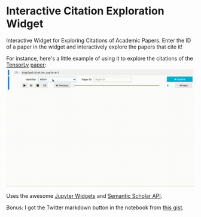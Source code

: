 # Interactive Citation Exploration Widget

Interactive Widget for Exploring Citations of Academic Papers. 
Enter the ID of a paper in the widget and interactively explore the papers that cite it!

For instance, here's a little example of using it to explore the citations of the [TensorLy](http://tensorly.org/stable/index.html) [paper](http://jmlr.org/papers/v20/18-277.html):
![Demo](images/demo.gif)

Uses the awesome [Jupyter Widgets](https://ipywidgets.readthedocs.io/en/latest/) and [Semantic Scholar API](https://api.semanticscholar.org/graph/v1#operation/get_graph_get_paper_authors). 

Bonus: I got the Twitter markdown button in the notebook from [this gist](https://gist.github.com/kenmori/17e1122d5394251533933673a08f6a78). 
